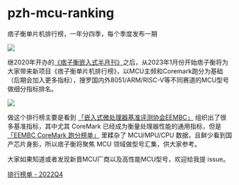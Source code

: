 # pzh-mcu-ranking
痞子衡单片机排行榜，一年分四季，每个季度发布一期

![](http://henjay724.com/image/cnblogs/pzh_mcu_ranking_v2.PNG)

继2020年开办的[《痞子衡嵌入式半月刊》](https://github.com/JayHeng/pzh-mcu-bi-weekly)之后，从2023年1月份开始痞子衡将为大家带来新项目《痞子衡单片机排行榜》，以MCU主频和Coremark跑分为基础（后期会加入更多指标），搜罗国内外8051/ARM/RISC-V等不同赛道的MCU型号做细分指标排名。  

![](http://henjay724.com/image/cnblogs/pzh_mcu_ranking_benches_v2.PNG)

做这个排行榜主要是看到 [「嵌入式微处理器基准评测协会EEMBC」](https://www.eembc.org/) 组织出了很多基准指标，其中尤其 CoreMark 已经成为衡量处理器性能的通用指标，但是 [「EEMBC CoreMark 跑分榜单」](https://www.eembc.org/coremark/scores.php) 里糅杂了 MCU/MPU/CPU 数据，且鲜少看到国产芯片身影，所以痞子衡将聚焦 MCU 领域做型号汇集，供大家参考。  

大家如果知道或者发现新晋MCU厂商以及高性能MCU型号，欢迎给我提 issue。

[排行榜单 - 2022Q4](docs/issue-22Q4.md)

